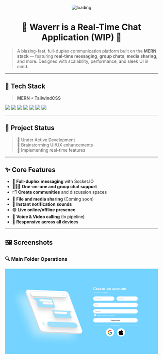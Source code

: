 <p align="center">
  <img src="https://i.gifer.com/ZZ5H.gif" width="100" alt="loading" />
</p>

<h1 align="center">💬 Waverr is a Real-Time Chat Application (WIP) 💬</h1>

> A blazing-fast, full-duplex communication platform built on the **MERN stack** — featuring **real-time messaging**, **group chats**, **media sharing**, and more. Designed with scalability, performance, and sleek UI in mind.

---

## 🧰 Tech Stack

> **MERN + TailwindCSS**

<p>
  <img src="https://img.shields.io/badge/MongoDB-47A248?style=for-the-badge&logo=mongodb&logoColor=white"/>
  <img src="https://img.shields.io/badge/Express.js-000000?style=for-the-badge&logo=express&logoColor=white"/>
  <img src="https://img.shields.io/badge/React-20232A?style=for-the-badge&logo=react&logoColor=61DAFB"/>
  <img src="https://img.shields.io/badge/Node.js-43853D?style=for-the-badge&logo=node.js&logoColor=white"/>
  <img src="https://img.shields.io/badge/TailwindCSS-06B6D4?style=for-the-badge&logo=tailwindcss&logoColor=white"/>
  <img src="https://img.shields.io/badge/Vite-646CFF?style=for-the-badge&logo=vite&logoColor=white"/>
  <img src="https://img.shields.io/badge/Socket.IO-010101?style=for-the-badge&logo=socket.io&logoColor=white"/>
</p>

---

## 🚧 Project Status

> 🔄 Under Active Development  
> 🧠 Brainstorming UI/UX enhancements  
> 🧪 Implementing real-time features  

---

## ✨ Core Features

- 🔁 **Full-duplex messaging** with Socket.IO  
- 🧑‍🤝‍🧑 **One-on-one and group chat support**  
- 🗂️ **Create communities** and discussion spaces  
- 📸 **File and media sharing** (Coming soon)  
- 🔔 **Instant notification sounds**  
- 🟢 **Live online/offline presence**  
- 🎥 **Voice & Video calling** (In pipeline)  
- 📱 **Responsive across all devices**

---

## 🖼️ Screenshots

### 🔍 Main Folder Operations
![](assets/loginss.jpeg)